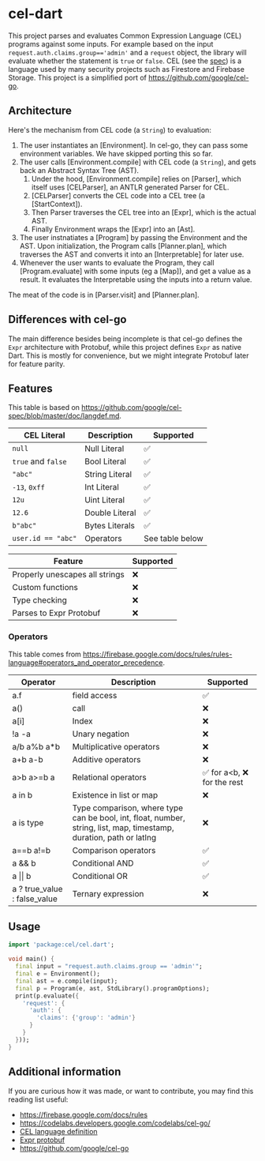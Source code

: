 # cel-dart

This project parses and evaluates Common Expression Language (CEL) programs against some inputs. For example based on the input `request.auth.claims.group=='admin'` and a `request` object, the library will evaluate whether the statement is `true` or `false`. CEL (see the [spec](https://github.com/google/cel-spec)) is a language used by many security projects such as Firestore and Firebase Storage. This project is a simplified port of <https://github.com/google/cel-go>.

## Architecture

Here's the mechanism from CEL code (a `String`) to evaluation:

1. The user instantiates an [Environment]. In cel-go, they can pass some environment variables. We have skipped porting this so far.
1. The user calls [Environment.compile] with CEL code (a `String`), and gets back an Abstract Syntax Tree (AST).
    1. Under the hood, [Environment.compile] relies on [Parser], which itself uses [CELParser], an ANTLR generated Parser for CEL.
    1. [CELParser] converts the CEL code into a CEL tree (a [StartContext]).
    1. Then Parser traverses the CEL tree into an [Expr], which is the actual AST.
    1. Finally Environment wraps the [Expr] into an [Ast].
1. The user instnatiates a [Program] by passing the Environment and the AST. Upon initialization, the Program calls [Planner.plan], which traverses the AST and converts it into an [Interpretable] for later use.
1. Whenever the user wants to evaluate the Program, they call [Program.evaluate] with some inputs (eg a [Map]), and get a value as a result. It evaluates the Interpretable using the inputs into a return value.

The meat of the code is in [Parser.visit] and [Planner.plan].

## Differences with cel-go

The main difference besides being incomplete is that cel-go defines the `Expr` architecture with Protobuf, while this project defines `Expr` as native Dart. This is mostly for convenience, but we might integrate Protobuf later for feature parity.

## Features

This table is based on https://github.com/google/cel-spec/blob/master/doc/langdef.md.

| CEL Literal | Description | Supported |
| --- | --- | --- |
| `null` | Null Literal | ✅ |
| `true` and `false` | Bool Literal | ✅ |
| `"abc"` | String Literal | ✅ |
| `-13`, `0xff` | Int Literal | ✅ |
| `12u` | Uint Literal | ✅ |
| `12.6` | Double Literal | ✅ |
| `b"abc"` | Bytes Literals | ✅ |
| `user.id == "abc"` | Operators | See table below |

| Feature | Supported |
| --- | --- |
| Properly unescapes all strings | ❌ |
| Custom functions | ❌ |
| Type checking | ❌ |
| Parses to Expr Protobuf | ❌ |

### Operators

This table comes from https://firebase.google.com/docs/rules/rules-language#operators_and_operator_precedence.

| Operator | Description | Supported |
| --- | --- | --- |
| a.f | field access | ✅ |
| a() | call | ❌ |
| a[i] | Index | ❌ |
| !a -a | Unary negation | ❌ |
| a/b a%b a*b | Multiplicative operators | ❌ |
| a+b a-b | Additive operators | ❌ |
| a>b a>=b a | Relational operators | ✅ for a<b, ❌ for the rest |
| a in b | Existence in list or map | ❌ |
| a is type | Type comparison, where type can be bool, int, float, number, string, list, map, timestamp, duration, path or latlng | ❌ |
| a==b a!=b | Comparison operators | ✅ |
| a && b | Conditional AND | ✅ |
| a \|\| b | Conditional OR | ✅ |
| a ? true_value : false_value | Ternary expression | ❌ |

## Usage

```dart
import 'package:cel/cel.dart';

void main() {
  final input = "request.auth.claims.group == 'admin'";
  final e = Environment();
  final ast = e.compile(input);
  final p = Program(e, ast, StdLibrary().programOptions);
  print(p.evaluate({
    'request': {
      'auth': {
        'claims': {'group': 'admin'}
      }
    }
  }));
}
```

## Additional information

If you are curious how it was made, or want to contribute, you may find this reading list useful:

* <https://firebase.google.com/docs/rules>
* <https://codelabs.developers.google.com/codelabs/cel-go/>
* [CEL language definition](https://github.com/google/cel-go/blob/master/parser/gen/CEL.g4)
* [Expr protobuf](https://github.com/googleapis/googleapis/tree/master/google/api/expr/v1beta1)
* <https://github.com/google/cel-go>